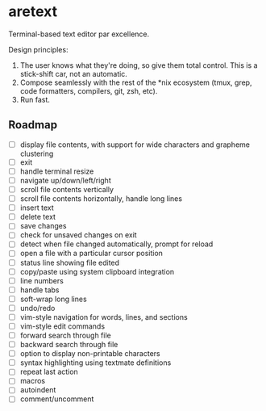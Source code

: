 # aretext
Terminal-based text editor par excellence.

Design principles:

1. The user knows what they're doing, so give them total control.  This is a stick-shift car, not an automatic.
2. Compose seamlessly with the rest of the \*nix ecosystem (tmux, grep, code formatters, compilers, git, zsh, etc).
3. Run fast.



## Roadmap

- [ ] display file contents, with support for wide characters and grapheme clustering
- [ ] exit
- [ ] handle terminal resize
- [ ] navigate up/down/left/right
- [ ] scroll file contents vertically
- [ ] scroll file contents horizontally, handle long lines
- [ ] insert text
- [ ] delete text
- [ ] save changes
- [ ] check for unsaved changes on exit
- [ ] detect when file changed automatically, prompt for reload
- [ ] open a file with a particular cursor position
- [ ] status line showing file edited
- [ ] copy/paste using system clipboard integration
- [ ] line numbers
- [ ] handle tabs
- [ ] soft-wrap long lines
- [ ] undo/redo
- [ ] vim-style navigation for words, lines, and sections
- [ ] vim-style edit commands
- [ ] forward search through file
- [ ] backward search through file
- [ ] option to display non-printable characters
- [ ] syntax highlighting using textmate definitions
- [ ] repeat last action
- [ ] macros
- [ ] autoindent
- [ ] comment/uncomment
